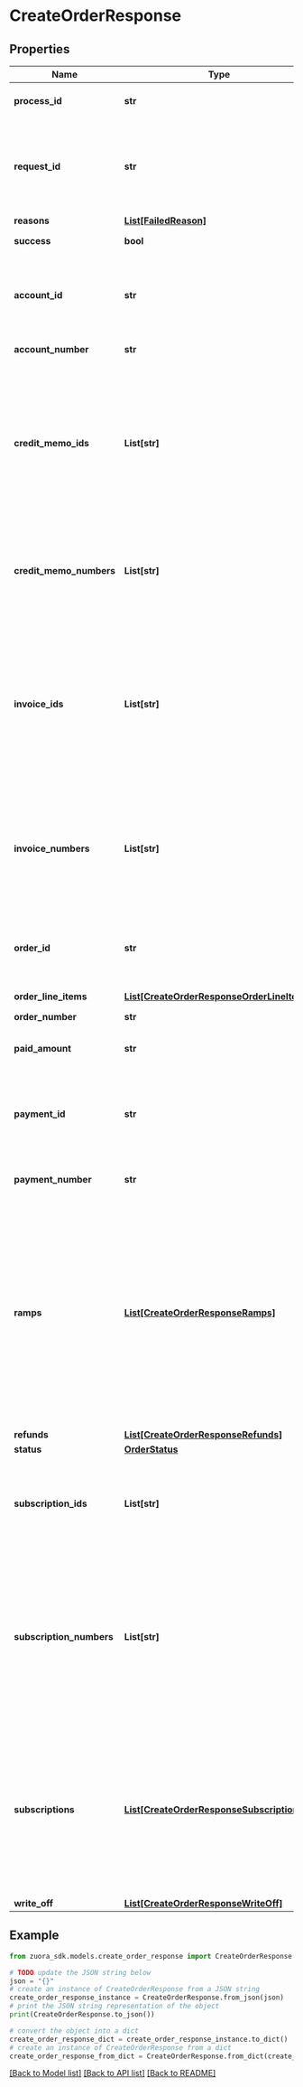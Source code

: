# CreateOrderResponse


## Properties

Name | Type | Description | Notes
------------ | ------------- | ------------- | -------------
**process_id** | **str** | The Id of the process that handle the operation.  | [optional] 
**request_id** | **str** | Unique request identifier. If you need to contact us about a specific request, providing the request identifier will ensure the fastest possible resolution.  | [optional] 
**reasons** | [**List[FailedReason]**](FailedReason.md) |  | [optional] 
**success** | **bool** | Indicates whether the call succeeded.  | [optional] 
**account_id** | **str** | The account ID for the order. This field is returned instead of the &#x60;accountNumber&#x60; field if the &#x60;returnIds&#x60; query parameter is set to &#x60;true&#x60;. | [optional] 
**account_number** | **str** | The account number for the order. | [optional] 
**credit_memo_ids** | **List[str]** | An array of the credit memo IDs generated in this order request. The credit memo is only available if you have the Invoice Settlement feature enabled. This field is returned instead of the &#x60;creditMemoNumbers&#x60; field if the &#x60;returnIds&#x60; query parameter is set to &#x60;true&#x60;. | [optional] 
**credit_memo_numbers** | **List[str]** | An array of the credit memo numbers generated in this order request. The credit memo is only available if you have the Invoice Settlement feature enabled. | [optional] 
**invoice_ids** | **List[str]** | An array of the invoice IDs generated in this order request. Normally it includes one invoice ID only, but can include multiple items when a subscription was tagged as invoice separately. This field is returned instead of the &#x60;invoiceNumbers&#x60; field if the &#x60;returnIds&#x60; query parameter is set to &#x60;true&#x60;. | [optional] 
**invoice_numbers** | **List[str]** | An array of the invoice numbers generated in this order request. Normally it includes one invoice number only, but can include multiple items when a subscription was tagged as invoice separately. | [optional] 
**order_id** | **str** | The ID of the order created. This field is returned instead of the &#x60;orderNumber&#x60; field if the &#x60;returnIds&#x60; query parameter is set to &#x60;true&#x60;. | [optional] 
**order_line_items** | [**List[CreateOrderResponseOrderLineItems]**](CreateOrderResponseOrderLineItems.md) |  | [optional] 
**order_number** | **str** | The order number of the order created. | [optional] 
**paid_amount** | **str** | The total amount collected in this order request. | [optional] 
**payment_id** | **str** | The payment Id that is collected in this order request. This field is returned instead of the &#x60;paymentNumber&#x60; field if the &#x60;returnIds&#x60; query parameter is set to &#x60;true&#x60;. | [optional] 
**payment_number** | **str** | The payment number that is collected in this order request. | [optional] 
**ramps** | [**List[CreateOrderResponseRamps]**](CreateOrderResponseRamps.md) | **Note**: This field is only available if you have the Ramps feature enabled. The [Orders](https://knowledgecenter.zuora.com/Billing/Subscriptions/Orders/AA_Overview_of_Orders) feature must be enabled before you can access the [Ramps](https://knowledgecenter.zuora.com/Billing/Subscriptions/Orders/Ramps_and_Ramp_Metrics/A_Overview_of_Ramps_and_Ramp_Metrics) feature. The Ramps feature is available for customers with Enterprise and Nine editions by default. If you are a Growth customer, see [Zuora Editions](https://knowledgecenter.zuora.com/BB_Introducing_Z_Business/C_Zuora_Editions) for pricing information coming October 2020.  The ramp definitions created by this order request.  | [optional] 
**refunds** | [**List[CreateOrderResponseRefunds]**](CreateOrderResponseRefunds.md) |  | [optional] 
**status** | [**OrderStatus**](OrderStatus.md) |  | [optional] 
**subscription_ids** | **List[str]** | Container for the subscription IDs of the subscriptions in an order. This field is returned if the &#x60;returnIds&#x60; query parameter is set to &#x60;true&#x60;. | [optional] 
**subscription_numbers** | **List[str]** | Container for the subscription numbers of the subscriptions in an order. Subscriptions in the response are displayed in the same sequence as the subscriptions defined in the request. This field is in Zuora REST API version control. Supported minor versions are &#x60;206.0&#x60; and earlier. | [optional] 
**subscriptions** | [**List[CreateOrderResponseSubscriptions]**](CreateOrderResponseSubscriptions.md) | **Note:** This field is in Zuora REST API version control. Supported minor versions are 223.0 or later. To use this field in the method, you must set the &#x60;zuora-version&#x60; parameter to the minor version number in the request header.  Container for the subscription numbers and statuses in an order.  | [optional] 
**write_off** | [**List[CreateOrderResponseWriteOff]**](CreateOrderResponseWriteOff.md) |  | [optional] 

## Example

```python
from zuora_sdk.models.create_order_response import CreateOrderResponse

# TODO update the JSON string below
json = "{}"
# create an instance of CreateOrderResponse from a JSON string
create_order_response_instance = CreateOrderResponse.from_json(json)
# print the JSON string representation of the object
print(CreateOrderResponse.to_json())

# convert the object into a dict
create_order_response_dict = create_order_response_instance.to_dict()
# create an instance of CreateOrderResponse from a dict
create_order_response_from_dict = CreateOrderResponse.from_dict(create_order_response_dict)
```
[[Back to Model list]](../README.md#documentation-for-models) [[Back to API list]](../README.md#documentation-for-api-endpoints) [[Back to README]](../README.md)


